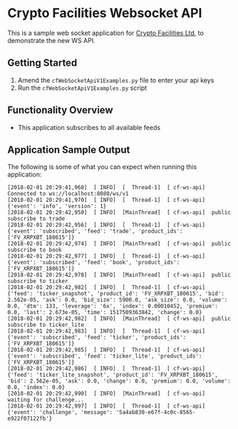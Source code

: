 Crypto Facilities Websocket API
===============================

This is a sample web socket application for [Crypto Facilities Ltd](https://www.cryptofacilities.com/), to demonstrate
the new WS API.


Getting Started
---------------

1. Amend the `cfWebSocketApiV1Examples.py` file to enter your api keys
1. Run the `cfWebSocketApiV1Examples.py` script

Functionality Overview
----------------------

* This application subscribes to all available feeds


Application Sample Output
-------------------------

The following is some of what you can expect when running this application:

```
[2018-02-01 20:29:41,968]  [ INFO]  [  Thread-1]  [ cf-ws-api]  Connected to ws://localhost:8080/ws/v1
[2018-02-01 20:29:41,970]  [ INFO]  [  Thread-1]  [ cf-ws-api]  {'event': 'info', 'version': 1}
[2018-02-01 20:29:42,950]  [ INFO]  [MainThread]  [ cf-ws-api]  public subscribe to trade
[2018-02-01 20:29:42,956]  [ INFO]  [  Thread-1]  [ cf-ws-api]  {'event': 'subscribed', 'feed': 'trade', 'product_ids': ['FV_XRPXBT_180615']}
[2018-02-01 20:29:42,974]  [ INFO]  [MainThread]  [ cf-ws-api]  public subscribe to book
[2018-02-01 20:29:42,977]  [ INFO]  [  Thread-1]  [ cf-ws-api]  {'event': 'subscribed', 'feed': 'book', 'product_ids': ['FV_XRPXBT_180615']}
[2018-02-01 20:29:42,978]  [ INFO]  [MainThread]  [ cf-ws-api]  public subscribe to ticker
[2018-02-01 20:29:42,982]  [ INFO]  [  Thread-1]  [ cf-ws-api]  {'feed': 'ticker_snapshot', 'product_id': 'FV_XRPXBT_180615', 'bid': 2.562e-05, 'ask': 0.0, 'bid_size': 5900.0, 'ask_size': 0.0, 'volume': 0.0, 'dtm': 133, 'leverage': '6x', 'index': 0.00010452, 'premium': 0.0, 'last': 2.673e-05, 'time': 1517509363842, 'change': 0.0}
[2018-02-01 20:29:42,982]  [ INFO]  [MainThread]  [ cf-ws-api]  public subscribe to ticker_lite
[2018-02-01 20:29:42,983]  [ INFO]  [  Thread-1]  [ cf-ws-api]  {'event': 'subscribed', 'feed': 'ticker', 'product_ids': ['FV_XRPXBT_180615']}
[2018-02-01 20:29:42,985]  [ INFO]  [  Thread-1]  [ cf-ws-api]  {'event': 'subscribed', 'feed': 'ticker_lite', 'product_ids': ['FV_XRPXBT_180615']}
[2018-02-01 20:29:42,986]  [ INFO]  [  Thread-1]  [ cf-ws-api]  {'feed': 'ticker_lite_snapshot', 'product_id': 'FV_XRPXBT_180615', 'bid': 2.562e-05, 'ask': 0.0, 'change': 0.0, 'premium': 0.0, 'volume': 0.0, 'index': 0.0}
[2018-02-01 20:29:42,990]  [ INFO]  [MainThread]  [ cf-ws-api]  waiting for challenge...
[2018-02-01 20:29:42,997]  [ INFO]  [  Thread-1]  [ cf-ws-api]  {'event': 'challenge', 'message': '5a4ab830-e67f-4c0c-8565-e922f07122fb'}
```